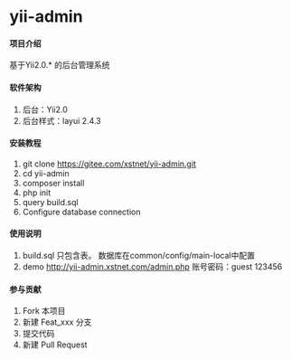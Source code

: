 # yii-admin

#### 项目介绍
基于Yii2.0.* 的后台管理系统

#### 软件架构
1. 后台：Yii2.0
2. 后台样式：layui 2.4.3


#### 安装教程

1. git clone https://gitee.com/xstnet/yii-admin.git
2. cd yii-admin
3. composer install
4. php init
5. query build.sql
6. Configure database connection

#### 使用说明

1. build.sql 只包含表。 数据库在common/config/main-local中配置
2. demo http://yii-admin.xstnet.com/admin.php  账号密码：guest 123456

#### 参与贡献

1. Fork 本项目
2. 新建 Feat_xxx 分支
3. 提交代码
4. 新建 Pull Request